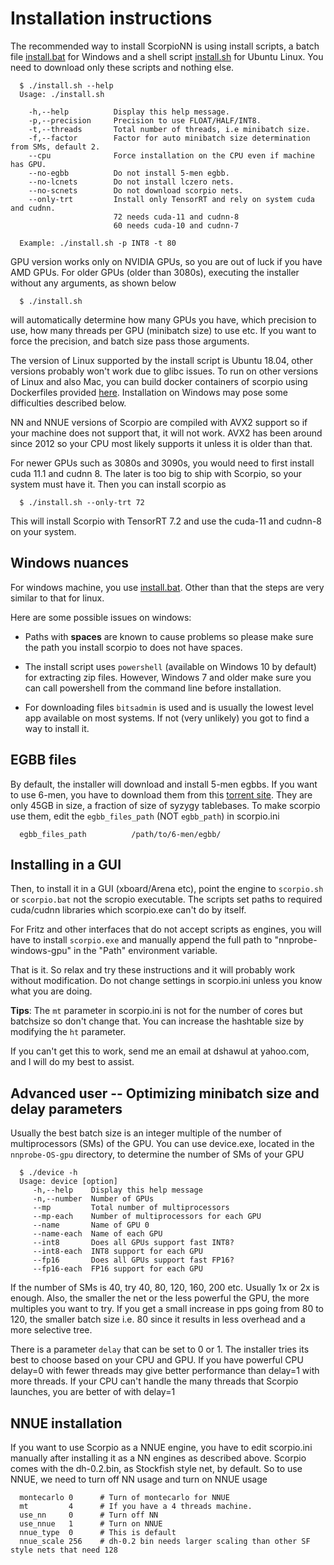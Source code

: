 # Installation instructions

The recommended way to install ScorpioNN is using install scripts, a batch file [install.bat](https://github.com/dshawul/Scorpio/releases/download/3.0/install.bat) for Windows 
and a shell script [install.sh](https://github.com/dshawul/Scorpio/releases/download/3.0/install.sh) for Ubuntu Linux. You need to download only these scripts and nothing else.

      $ ./install.sh --help
      Usage: ./install.sh  
      
        -h,--help          Display this help message.
        -p,--precision     Precision to use FLOAT/HALF/INT8.
        -t,--threads       Total number of threads, i.e minibatch size.
        -f,--factor        Factor for auto minibatch size determination from SMs, default 2.
        --cpu              Force installation on the CPU even if machine has GPU.
        --no-egbb          Do not install 5-men egbb.
        --no-lcnets        Do not install lczero nets.
        --no-scnets        Do not download scorpio nets.
        --only-trt         Install only TensorRT and rely on system cuda and cudnn.
                           72 needs cuda-11 and cudnn-8
                           60 needs cuda-10 and cudnn-7
      
      Example: ./install.sh -p INT8 -t 80

GPU version works only on NVIDIA GPUs, so you are out of luck if you have AMD GPUs.
For older GPUs (older than 3080s), executing the installer without any arguments, as shown below
   
      $ ./install.sh

will automatically determine how many GPUs you have, which precision to use, how many threads per GPU (minibatch size) to use etc.
If you want to force the precision, and batch size pass those arguments.

The version of Linux supported by the install script is Ubuntu 18.04, other versions probably won't work due to
glibc issues. To run on other versions of Linux and also Mac, you can build docker containers of scorpio using Dockerfiles
provided [here](https://github.com/dshawul/Scorpio/tree/master/install). Installation on Windows may pose some difficulties
described below.

NN and NNUE versions of Scorpio are compiled with AVX2 support so if your machine does not support that, it will not work.
AVX2 has been around since 2012 so your CPU most likely supports it unless it is older than that.

For newer GPUs such as 3080s and 3090s, you would need to first install cuda 11.1 and cudnn 8.
The later is too big to ship with Scorpio, so your system must have it.
Then you can install scorpio as

      $ ./install.sh --only-trt 72

This will install Scorpio with TensorRT 7.2 and use the cuda-11 and cudnn-8 on your system.

## Windows nuances
For windows machine, you  use [install.bat](https://github.com/dshawul/Scorpio/releases/download/3.0/install.bat).
Other than that the steps are very similar to that for linux.

Here are some possible issues on windows:

  * Paths with **spaces** are known to cause problems so please make sure the path you install scorpio to does not have spaces.

  * The install script uses `powershell` (available on Windows 10 by default) for extracting zip files. 
    However, Windows 7 and older make sure you can call powershell from the command line before installation.

  * For downloading files `bitsadmin` is used and is usually the lowest level app available on most systems.
    If not (very unlikely) you got to find a way to install it.

## EGBB files
By default, the installer will download and install 5-men egbbs. If you want to use 6-men, you have to download them
from this [torrent site](http://oics.olympuschess.com/tracker/index.php). They are only 45GB in size, a fraction of size of syzygy tablebases.
To make scorpio use them, edit the `egbb_files_path` (NOT `egbb_path`) in scorpio.ini
      
      egbb_files_path          /path/to/6-men/egbb/

## Installing in a GUI
Then, to install it in a GUI (xboard/Arena etc), point the engine to `scorpio.sh` or `scorpio.bat`
not the scropio executable. The scripts set paths to required cuda/cudnn libraries which scorpio.exe
can't do by itself.

For Fritz and other interfaces that do not accept scripts as engines, you will have to install `scorpio.exe`
and manually append the full path to "nnprobe-windows-gpu" in the "Path" environment variable.

That is it. So relax and try these instructions and it will probably work without modification.
Do not change settings in scorpio.ini unless you know what you are doing.

**Tips**: The `mt` parameter in scorpio.ini is not for the number of cores but batchsize so don't change that.
You can increase the hashtable size by modifying the `ht` parameter.

If you can't get this to work, send me an email at dshawul at yahoo.com, and I will do my best to assist.

## Advanced user -- Optimizing minibatch size and delay parameters

Usually the best batch size is an integer multiple of the number of multiprocessors (SMs) of the GPU.
You can use device.exe, located in the `nnprobe-OS-gpu` directory, to determine the number of SMs of your GPU

      $ ./device -h
      Usage: device [option]
         -h,--help    Display this help message
         -n,--number  Number of GPUs
         --mp         Total number of multiprocessors
         --mp-each    Number of multiprocessors for each GPU
         --name       Name of GPU 0
         --name-each  Name of each GPU
         --int8       Does all GPUs support fast INT8?
         --int8-each  INT8 support for each GPU
         --fp16       Does all GPUs support fast FP16?
         --fp16-each  FP16 support for each GPU

If the number of SMs is 40, try 40, 80, 120, 160, 200 etc. Usually 1x or 2x is enough.
Also, the smaller the net or the less powerful the GPU, the more multiples you want to try.
If you get a small increase in pps going from 80 to 120, the smaller batch size i.e. 80 since it results 
in less overhead and a more selective tree.

There is a parameter `delay` that can be set to 0 or 1. The installer tries its best to choose
based on your CPU and GPU. If you have powerful CPU delay=0 with fewer threads may give better performance
than delay=1 with more threads. If your CPU can't handle the many threads that Scorpio launches, you are
better of with delay=1

## NNUE installation
If you want to use Scorpio as a NNUE engine, you have to edit scorpio.ini manually after installing it
as a NN engines as described above. Scorpio comes with the dh-0.2.bin, as Stockfish style net, by default.
So to use NNUE, we need to turn off NN usage and turn on NNUE usage

      montecarlo 0      # Turn of montecarlo for NNUE
      mt         4      # If you have a 4 threads machine.
      use_nn     0      # Turn off NN
      use_nnue   1      # Turn on NNUE
      nnue_type  0      # This is default
      nnue_scale 256    # dh-0.2 bin needs larger scaling than other SF style nets that need 128
